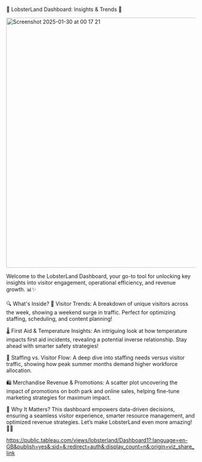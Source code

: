 🎡 LobsterLand Dashboard: Insights & Trends 🦞

<img width="663" alt="Screenshot 2025-01-30 at 00 17 21" src="https://github.com/user-attachments/assets/4dac1309-fe6e-4896-bccc-b9928b8974a8" />

Welcome to the LobsterLand Dashboard, your go-to tool for unlocking key insights into visitor engagement, operational efficiency, and revenue growth. 📊✨

🔍 What's Inside?
📅 Visitor Trends: A breakdown of unique visitors across the week, showing a weekend surge in traffic. Perfect for optimizing staffing, scheduling, and content planning!

🌡️ First Aid & Temperature Insights: An intriguing look at how temperature impacts first aid incidents, revealing a potential inverse relationship. Stay ahead with smarter safety strategies!

👥 Staffing vs. Visitor Flow: A deep dive into staffing needs versus visitor traffic, showing how peak summer months demand higher workforce allocation.

🛍️ Merchandise Revenue & Promotions: A scatter plot uncovering the impact of promotions on both park and online sales, helping fine-tune marketing strategies for maximum impact.

🚀 Why It Matters?
This dashboard empowers data-driven decisions, ensuring a seamless visitor experience, smarter resource management, and optimized revenue strategies. Let’s make LobsterLand even more amazing! 🎢🎯

https://public.tableau.com/views/lobsterland/Dashboard1?:language=en-GB&publish=yes&:sid=&:redirect=auth&:display_count=n&:origin=viz_share_link

